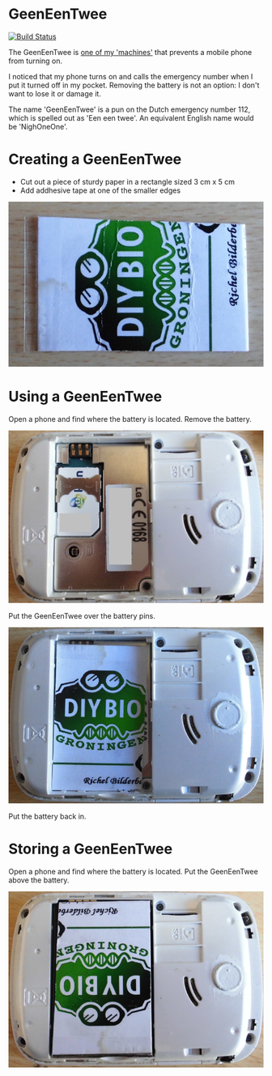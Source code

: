 # GeenEenTwee

[![Build Status](https://travis-ci.org/richelbilderbeek/GeenEenTwee.svg?branch=master)](https://travis-ci.org/richelbilderbeek/GeenEenTwee)

The GeenEenTwee is [one of my 'machines'](https://github.com/richelbilderbeek/Machines) 
that prevents a mobile phone from turning on. 

I noticed that my phone turns on and calls the emergency number when I put it turned off in my pocket. 
Removing the battery is not an option: I don't want to lose it or damage it.

The name 'GeenEenTwee' is a pun on the Dutch emergency number 112, which is spelled out as 'Een een twee'. An equivalent English name would be 'NighOneOne'.

# Creating a GeenEenTwee

 * Cut out a piece of sturdy paper in a rectangle sized 3 cm x 5 cm
 * Add addhesive tape at one of the smaller edges

![GeenEenTwee](GeenEenTwee.jpg)

# Using a GeenEenTwee

Open a phone and find where the battery is located. Remove the battery.

![Phone](Phone.jpg)

Put the GeenEenTwee over the battery pins.

![Phone](PhoneWithGeenEenTwee.jpg)

Put the battery back in.

# Storing a GeenEenTwee

Open a phone and find where the battery is located. Put the GeenEenTwee above the battery.

![Phone](PhoneWithGeenEenTweeStored.jpg)

